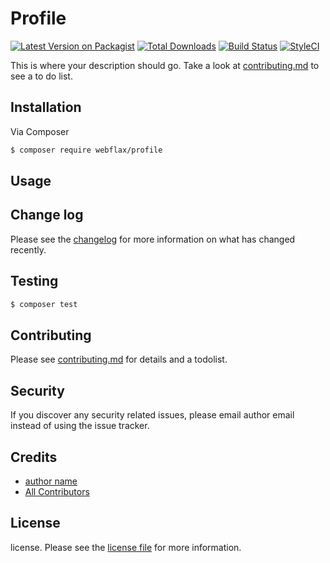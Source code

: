 # Profile

[![Latest Version on Packagist][ico-version]][link-packagist]
[![Total Downloads][ico-downloads]][link-downloads]
[![Build Status][ico-travis]][link-travis]
[![StyleCI][ico-styleci]][link-styleci]

This is where your description should go. Take a look at [contributing.md](contributing.md) to see a to do list.

## Installation

Via Composer

``` bash
$ composer require webflax/profile
```

## Usage

## Change log

Please see the [changelog](changelog.md) for more information on what has changed recently.

## Testing

``` bash
$ composer test
```

## Contributing

Please see [contributing.md](contributing.md) for details and a todolist.

## Security

If you discover any security related issues, please email author email instead of using the issue tracker.

## Credits

- [author name][link-author]
- [All Contributors][link-contributors]

## License

license. Please see the [license file](license.md) for more information.

[ico-version]: https://img.shields.io/packagist/v/webflax/profile.svg?style=flat-square
[ico-downloads]: https://img.shields.io/packagist/dt/webflax/profile.svg?style=flat-square
[ico-travis]: https://img.shields.io/travis/webflax/profile/master.svg?style=flat-square
[ico-styleci]: https://styleci.io/repos/12345678/shield

[link-packagist]: https://packagist.org/packages/webflax/profile
[link-downloads]: https://packagist.org/packages/webflax/profile
[link-travis]: https://travis-ci.org/webflax/profile
[link-styleci]: https://styleci.io/repos/12345678
[link-author]: https://github.com/webflax
[link-contributors]: ../../contributors
